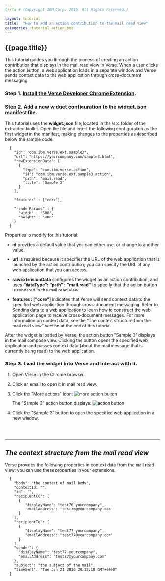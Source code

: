 ```yaml
---
[//]: # (Copyright IBM Corp. 2016  All Rights Reserved.)

layout: tutorial
title:  "How to add an action contribution to the mail read view"
categories: tutorial_action_ext
---
```


## {{page.title}}  

This tutorial guides you through the process of creating an action contribution that displays in the mail read view in Verse. When a user clicks the action button, a web application loads in a separate window and Verse sends context data to the web application through cross-document messaging.

### Step 1. [Install the Verse Developer Chrome Extension][1].

### Step 2. Add a new widget configuration to the widget.json manifest file.

This tutorial uses the __widget.json__ file, located in the /src folder of the extracted toolkit. Open the file and insert the following configuration as the first widget in the manifest, making changes to the properties as described below the sample code.  

```
  {
    "id": "com.ibm.verse.ext.sample3",
    "url": "https://yourcompany.com/sample3.html",
    "rawExtensionData": [
      {
        "type": "com.ibm.verse.action", 
        "id": "com.ibm.verse.ext.sample3.action", 
        "path": "mail.read", 
        "title": "Sample 3"
      }
    ],
    
    "features" : ["core"],
    
    "renderParams" : {
      "width" : "500",
      "height" : "400"
    }
  }
```

Properties to modify for this tutorial:

* __id__ provides a default value that you can either use, or change to another value.

* __url__ is required because it specifies the URL of the web application that is launched by the action contribution; you can specify the URL of any web application that you can access.

* __rawExtensionData__ configures the widget as an action contribution, and uses __“dataType”: “path” : "mail.read"__ to specify that the action button is rendered in the mail read view. 

* __features : ["core"]__ indicates that Verse will send context data to the specified web application through cross-document messaging. Refer to [Sending data to a web application][4] to learn how to construct the web application page to receive cross-document messages. For more information on context data, see the “The context structure from the mail read view” section at the end of this tutorial.

After the widget is loaded by Verse, the action button "Sample 3" displays in the mail compose view. Clicking the button opens the specified web application and passes context data (about the mail message that is currently being read) to the web application.

### Step 3. Load the widget into Verse and interact with it.

1.	Open Verse in the Chrome browser.

2.	Click an email to open it in mail read view.

3.	Click the "More actions" icon: 
    ![more action button]({{site.baseurl}}/tutorials/img/mailread_more.png)   

    The "Sample 3" action button displays: 
    ![action button]({{site.baseurl}}/tutorials/img/mailread_action.png)  
  
4.	Click the "Sample 3" button to open the specified web application in a new window. 


<br><br>
<hr>

## _The context structure from the mail read view_ 

Verse provides the following properties in context data from the mail read view; you can use these properties in your extensions.

```
  {
    "body": "the content of mail body",
    "contextId: "",
    "id": "",
    "recipientCC": [
      {
         "displayName": "test76 yourcompany",
         "emailAddress": "test76@yourcompany.com"
      }
    ],
    "recipientTo": [
      {
         "displayName": "test77 yourcompany",
         "emailAddress": "test77@yourcompany.com"
      }
    ],
    "sender": {
      "displayName": "test77 yourcompany",
      "emailAddress": "test77@yourcompany.com"
    },
    "subject": "the subject of the mail",
    "timeSent": "Tue Jun 21 2016 20:12:18 GMT+0800"
  }

```



[1]: {{site.baseurl}}/tutorials/tutorial-ext-install-toolkit.html
[2]: {{site.verse-developer-chrome-ext}}
[3]: {{site.baseurl}}/tutorials/tutorial-ext-action-contribution.html
[4]: {{site.baseurl}}/tutorials/tutorial-ext-send-data-to-app.html
